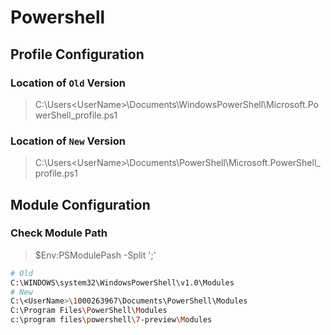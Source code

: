 # Powershell

## Profile Configuration

### Location of `Old` Version

> C:\Users\<UserName>\Documents\WindowsPowerShell\Microsoft.PowerShell_profile.ps1

### Location of `New` Version

> C:\Users\<UserName>\Documents\PowerShell\Microsoft.PowerShell_profile.ps1

## Module Configuration

### Check Module Path

> $Env:PSModulePash -Split ';'

```sh
# Old
C:\WINDOWS\system32\WindowsPowerShell\v1.0\Modules
# New
C:\<UserName>\1000263967\Documents\PowerShell\Modules
C:\Program Files\PowerShell\Modules
c:\program files\powershell\7-preview\Modules
```
